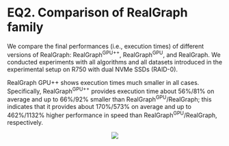 # EQ2. Comparison of RealGraph family

We compare the final performances (i.e., execution times) of different versions of RealGraph: RealGraph<sup>GPU++</sup>, RealGraph<sup>GPU</sup>, and RealGraph. We conducted experiments with all algorithms and all datasets introduced in the experimental setup on R750 with dual NVMe SSDs (RAID-0).

RealGraph GPU++ shows execution times much smaller in all cases. Specifically, RealGraph<sup>GPU++</sup> provides execution time about 56%/81% on average and up to 66%/92% smaller than RealGraph<sup>GPU</sup>/RealGraph;
this indicates that it provides about 170%/573% on average and up to 462%/1132% higher performance in speed than RealGraph<sup>GPU</sup>/RealGraph, respectively.


<p align="center">
  <img src="https://github.com/JMPARK96/RealGraphGPUplusplus/assets/101683134/3557b04c-eaf0-4e71-8f07-05b0022e3f5d" />
</p>
